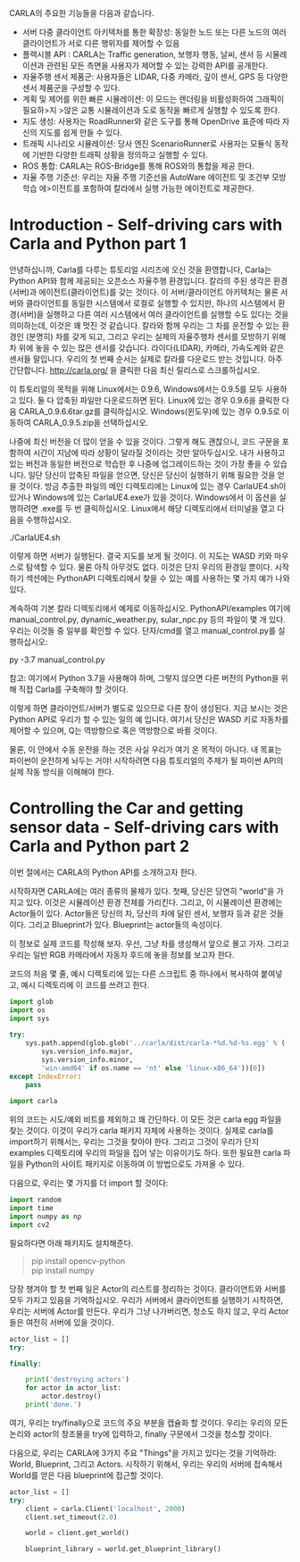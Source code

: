 CARLA의 주요한 기능들을 다음과 같습니다.
- 서버 다중 클라이언트 아키텍처를 통한 확장성: 동일한 노드 또는 다른 노드의 여러 클라이언트가 서로 다른 행위자를 제어할 수 있음
- 플렉시블 API : CARLA는 Traffic generation, 보행자 행동, 날씨, 센서 등 시뮬레이션과 관련된 모든 측면을 사용자가 제어할 수 있는 강력한 API를 공개한다.
- 자율주행 센서 제품군: 사용자들은 LIDAR, 다중 카메라, 깊이 센서, GPS 등 다양한 센서 제품군을 구성할 수 있다.
- 계획 및 제어를 위한 빠른 시뮬레이션: 이 모드는 렌더링을 비활성화하여 그래픽이 필요하>지 >않은 교통 시뮬레이션과 도로 동작을 빠르게 실행할 수 있도록 한다.
- 지도 생성: 사용자는 RoadRunner와 같은 도구를 통해 OpenDrive 표준에 따라 자신의 지도를 쉽게 만들 수 있다.
- 트래픽 시나리오 시뮬레이션: 당사 엔진 ScenarioRunner로 사용자는 모듈식 동작에 기반한 다양한 트래픽 상황을 정의하고 실행할 수 있다. 
- ROS 통합: CARLA는 ROS-Bridge를 통해 ROS와의 통합을 제공 한다.
- 자율 주행 기준선: 우리는 자율 주행 기준선을 AutoWare 에이전트 및 조건부 모방 학습 에>이전트를 포함하여 칼라에서 실행 가능한 에이전트로 제공한다. 

  
# Introduction - Self-driving cars with Carla and Python part 1

안녕하십니까, Carla를 다루는 튜토리얼 시리즈에 오신 것을 환영합니다, Carla는 Python API와 함께 제공되는 오픈소스 자율주행 환경입니다.
칼라의 주된 생각은 환경(서버)과 에이전트(클라이언트)를 갖는 것이다. 이 서버/클라이언트 아키텍처는 물론 서버와 클라이언트를 동일한 시스템에서 로컬로 실행할 수 있지만, 하나의 시스템에서 환경(서버)을 실행하고 다른 여러 시스템에서 여러 클라이언트를 실행할 수도 있다는 것을 의미하는데, 이것은 꽤 멋진 것 같습니다.
칼라와 함께 우리는 그 차를 운전할 수 있는 환경인 (분명히) 차를 갖게 되고, 그리고 우리는 실제의 자율주행차 센서를 모방하기 위해 차 위에 놓을 수 있는 많은 센서를 갖습니다. 라이다(LIDAR), 카메라, 가속도계와 같은 센서들 말입니다.
우리의 첫 번째 순서는 실제로 칼라를 다운로드 받는 것입니다. 아주 간단합니다. http://carla.org/ 을 클릭한 다음 최신 릴리스로 스크롤하십시오.

이 튜토리얼의 목적을 위해 Linux에서는 0.9.6, Windows에서는 0.9.5를 모두 사용하고 있다.
둘 다 압축된 파일만 다운로드하면 된다. Linux에 있는 경우 0.9.6을 클릭한 다음 CARLA_0.9.6.6tar.gz를 클릭하십시오.
Windows(윈도우)에 있는 경우 0.9.5로 이동하여 CARLA_0.9.5.zip을 선택하십시오.

나중에 최신 버전을 더 많이 얻을 수 있을 것이다. 그렇게 해도 괜찮으니, 코드 구문을 포함하여 시간이 지남에 따라 상황이 달라질 것이라는 것만 알아두십시오. 내가 사용하고 있는 버전과 동일한 버전으로 학습한 후 나중에 업그레이드하는 것이 가장 좋을 수 있습니다.
일단 당신이 압축된 파일을 얻으면, 당신은 당신이 실행하기 위해 필요한 것을 얻을 것이다. 방금 추출한 파일의 메인 디렉토리에는 Linux에 있는 경우 CarlaUE4.sh이 있거나 Windows에 있는 CarlaUE4.exe가 있을 것이다.
Windows에서 이 옵션을 실행하려면 .exe를 두 번 클릭하십시오. Linux에서 해당 디렉토리에서 터미널을 열고 다음을 수행하십시오.
    
./CarlaUE4.sh

이렇게 하면 서버가 실행된다. 결국 지도를 보게 될 것이다. 이 지도는 WASD 키와 마우스로 탐색할 수 있다. 물론 아직 아무것도 없다. 이것은 단지 우리의 환경일 뿐이다. 시작하기 섹션에는 PythonAPI 디렉토리에서 찾을 수 있는 예를 사용하는 몇 가지 예가 나와 있다.

계속하여 기본 칼라 디렉토리에서 예제로 이동하십시오. PythonAPI/examples 여기에 manual_control.py, dynamic_weather.py, sular_npc.py 등의 파일이 몇 개 있다. 우리는 이것들 중 일부를 확인할 수 있다. 단자/cmd를 열고 manual_control.py를 실행하십시오:

py -3.7 manual_control.py

참고: 여기에서 Python 3.7을 사용해야 하며, 그렇지 않으면 다른 버전의 Python을 위해 직접 Carla를 구축해야 할 것이다.

이렇게 하면 클라이언트/서버가 별도로 있으므로 다른 창이 생성된다. 지금 보시는 것은 Python API로 우리가 할 수 있는 일의 예 입니다. 여기서 당신은 WASD 키로 자동차를 제어할 수 있으며, Q는 역방향으로 혹은 역방향으로 바뀔 것이다.

물론, 이 안에서 수동 운전을 하는 것은 사실 우리가 여기 온 목적이 아니다. 내 목표는 파이썬이 운전하게 놔두는 거야! 시작하려면 다음 튜토리얼의 주제가 될 파이썬 API의 실제 작동 방식을 이해해야 한다.




# Controlling the Car and getting sensor data - Self-driving cars with Carla and Python part 2

이번 절에서는  CARLA의 Python API를 소개하고자 한다.

시작하자면 CARLA에는 여러 종류의 물체가 있다. 첫째, 당신은 당연히 "world"을 가지고 있다. 이것은 시뮬레이션 환경 전체를 가리킨다. 그리고, 이 시뮬레이션 환경에는 Actor들이 있다. Actor들은 당신의 차, 당신의 차에 달린 센서, 보행자 등과 같은 것들이다. 그리고 Blueprint가 있다. Blueprint는 actor들의 속성이다.

이 정보로 실제 코드를 작성해 보자. 우선, 그냥 차를 생성해서 앞으로 몰고 가자. 그리고 우리는 일반 RGB 카메라에서 자동차 후드에 놓을 정보를 보고자 한다.

코드의 처음 몇 줄, 예시 디렉토리에 있는 다른 스크립트 중 하나에서 복사하여 붙여넣고, 예시 디렉토리에 이 코드를 쓰려고 한다.

```python
import glob  
import os  
import sys  
  
try:  
    sys.path.append(glob.glob('../carla/dist/carla-*%d.%d-%s.egg' % (  
        sys.version_info.major,  
        sys.version_info.minor,  
        'win-amd64' if os.name == 'nt' else 'linux-x86_64'))[0])  
except IndexError:  
    pass  
  
import carla
```

위의 코드는 시도/예외 비트를 제외하고 꽤 간단하다. 이 모든 것은 carla egg 파일을 찾는 것이다. 이것이 우리가 carla 패키지 자체에 사용하는 것이다. 실제로 carla를 import하기 위해서는, 우리는 그것을 찾아야 한다. 그리고 그것이 우리가 단지 examples 디렉토리에 우리의 파일을 집어 넣는 이유이기도 하다. 또한 필요한 carla 파일을 Python의 사이트 패키지로 이동하여 이 방법으로도 가져올 수 있다.

다음으로, 우리는 몇 가지를 더 import 할 것이다:

```python
import random  
import time  
import numpy as np  
import cv2 
```

필요하다면 아래 패키지도 설치해준다.
> pip install opencv-python  
> pip install numpy  

당장 챙겨야 할 첫 번째 일은 Actor의 리스트를 정리하는 것이다. 클라이언트와 서버를 모두 가지고 있음을 기억하십시오. 우리가 서버에서 클라이언트를 실행하기 시작하면, 우리는 서버에 Actor를 만든다. 우리가 그냥 나가버리면, 청소도 하지 않고, 우리 Actor들은 여전히 서버에 있을 것이다.
```python
actor_list = []
try:

finally:

    print('destroying actors')
    for actor in actor_list:
        actor.destroy()
    print('done.')
```

여기, 우리는 try/finally으로 코드의 주요 부분을 캡슐화 할 것이다. 우리는 우리의 모든 논리와 actor의 창조물을 try에 입력하고,  finally 구문에서 그것을 청소할 것이다.

다음으로, 우리는 CARLA에 3가지 주요 "Things"을 가지고 있다는 것을 기억하라: World, Blueprint, 그리고 Actors. 시작하기 위해서, 우리는 우리의 서버에 접속해서 World를 얻은 다음 blueprint에 접근할 것이다.
```python
actor_list = []
try:
    client = carla.Client('localhost', 2000)
    client.set_timeout(2.0)

    world = client.get_world()

    blueprint_library = world.get_blueprint_library()
```
